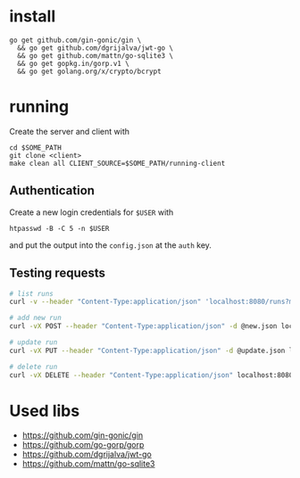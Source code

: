 # install

```
go get github.com/gin-gonic/gin \
  && go get github.com/dgrijalva/jwt-go \
  && go get github.com/mattn/go-sqlite3 \
  && go get gopkg.in/gorp.v1 \
  && go get golang.org/x/crypto/bcrypt
```

# running

Create the server and client with
```
cd $SOME_PATH
git clone <client>
make clean all CLIENT_SOURCE=$SOME_PATH/running-client
```

## Authentication

Create a new login credentials for `$USER` with
```
htpasswd -B -C 5 -n $USER
```
and put the output into the `config.json` at the `auth` key.



## Testing requests
```bash
# list runs
curl -v --header "Content-Type:application/json" 'localhost:8080/runs?max=5'

# add new run
curl -vX POST --header "Content-Type:application/json" -d @new.json localhost:8080/runs

# update run
curl -vX PUT --header "Content-Type:application/json" -d @update.json localhost:8080/runs/1

# delete run
curl -vX DELETE --header "Content-Type:application/json" localhost:8080/runs/
```

# Used libs

* https://github.com/gin-gonic/gin
* https://github.com/go-gorp/gorp
* https://github.com/dgrijalva/jwt-go
* https://github.com/mattn/go-sqlite3
